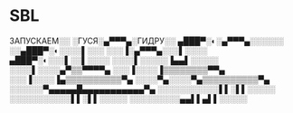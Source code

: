 # SBL
ЗАПУСКАЕМ░░
░ГУСЯ░▄▀▀▀▄░ГИДРУ░░
▄███▀░◐░▄▀▀▀▄░░░░░░
░░▄███▀░◐░░░░▌░░░
░░░▐░▄▀▀▀▄░░░▌░░░░
▄███▀░◐░░░▌░░▌░░░░
░░░░▌░░░░░▐▄▄▌░░░░░
░░░░▌░░░░▄▀▒▒▀▀▀▀▄
░░░▐░░░░▐▒▒▒▒▒▒▒▒▀▀▄
░░░▐░░░░▐▄▒▒▒▒▒▒▒▒▒▒▀▄
░░░░▀▄░░░░▀▄▒▒▒▒▒▒▒▒▒▒▀▄
░░░░░░▀▄▄▄▄▄█▄▄▄▄▄▄▄▄▄▄▄▀▄
░░░░░░░░░░░▌▌░▌▌░░░░░
░░░░░░░░░░░▌▌░▌▌░░░░░
░░░░░░░░░▄▄▌▌▄▌▌░░░░░
 
